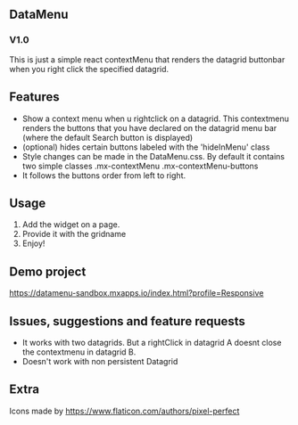 ## DataMenu
### V1.0
This is just a simple react contextMenu that renders the datagrid buttonbar when you right click the specified datagrid.

## Features
-   Show a context menu when u rightclick on a datagrid. This contextmenu renders the buttons that you have declared on the datagrid menu     bar (where the default Search button is displayed)
-   (optional) hides certain buttons labeled with the 'hideInMenu' class
-   Style changes can be made in the DataMenu.css. By default it contains two simple classes
    .mx-contextMenu
    .mx-contextMenu-buttons
-   It follows the buttons order from left to right.

## Usage
1.   Add the widget on a page. 
2.   Provide it with the gridname
3.   Enjoy!

## Demo project
https://datamenu-sandbox.mxapps.io/index.html?profile=Responsive

## Issues, suggestions and feature requests
-   It works with two datagrids. But a rightClick in datagrid A doesnt close the contextmenu in datagrid B.
-   Doesn't work with non persistent Datagrid

## Extra
Icons made by https://www.flaticon.com/authors/pixel-perfect
